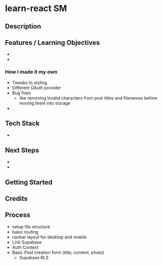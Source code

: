 # learn-react SM

## Description
<!-- Briefly describe the project and its purpose. Mention that it's based on a tutorial and how you are personalizing it. -->

## Features / Learning Objectives
- <!-- List key features you are building -->
- <!-- Highlight what you aim to learn or improve -->

### How I made it my own
- Tweaks to styling
- Different OAuth provider
- Bug fixes 
    - like removing invalid characters from post titles and filenames before moving them into storage
- <!-- I want to test this -->

## Tech Stack
- <!-- List main technologies, frameworks, and libraries used -->

## Next Steps
- <!-- Reflect on what you learned from this project -->
- <!-- Note what you would do differently or improve in your next project -->

## Getting Started
<!-- (Optional) Basic setup instructions for running the project -->

## Credits
<!-- (Optional) Link to the original tutorial or resources you followed -->



## Process
- setup file structure
- basic routing
- navbar layout for desktop and mobile
- Link Supabase
- Auth Context
- Basic Post creation form (title, content, photo)
  - Supabase RLS